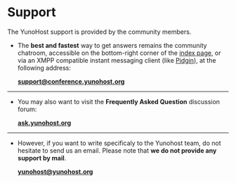 # Support

The YunoHost support is provided by the community members.

* The **best and fastest** way to get answers remains the community chatroom, accessible on the bottom-right corner of the [index page](/index), or via an XMPP compatible instant messaging client (like [Pidgin](https://pidgin.im/)), at the following address:

    **[support@conference.yunohost.org](xmpp:support@conference.yunohost.org?join)**

---

* You may also want to visit the **Frequently Asked Question** discussion forum:

    **[ask.yunohost.org](https://ask.yunohost.org/)**

---

* However, if you want to write specificaly to the Yunohost team, do not hesitate to send us an email. Please note that **we do not provide any support by mail**.

    **[yunohost@yunohost.org](mailto:yunohost@yunohost.org)**